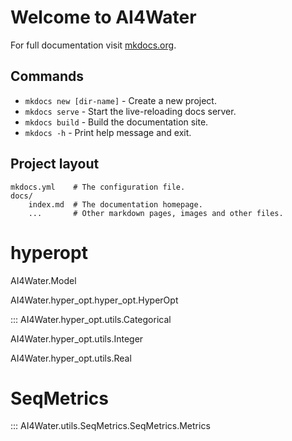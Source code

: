 # Welcome to AI4Water

For full documentation visit [mkdocs.org](https://www.mkdocs.org).

## Commands

* `mkdocs new [dir-name]` - Create a new project.
* `mkdocs serve` - Start the live-reloading docs server.
* `mkdocs build` - Build the documentation site.
* `mkdocs -h` - Print help message and exit.

## Project layout

    mkdocs.yml    # The configuration file.
    docs/
        index.md  # The documentation homepage.
        ...       # Other markdown pages, images and other files.

# hyperopt
AI4Water.Model

AI4Water.hyper_opt.hyper_opt.HyperOpt

::: AI4Water.hyper_opt.utils.Categorical

AI4Water.hyper_opt.utils.Integer

AI4Water.hyper_opt.utils.Real



# SeqMetrics
::: AI4Water.utils.SeqMetrics.SeqMetrics.Metrics



